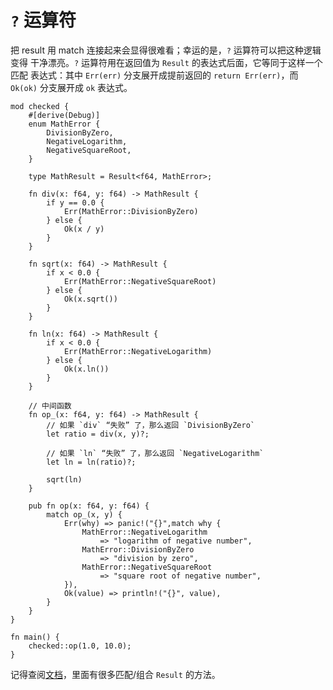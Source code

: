 # `?` 运算符


把 result 用 match 连接起来会显得很难看；幸运的是，`?` 运算符可以把这种逻辑变得
干净漂亮。`?` 运算符用在返回值为 `Result` 的表达式后面，它等同于这样一个匹配
表达式：其中 `Err(err)` 分支展开成提前返回的 `return Err(err)`，而 `Ok(ok)`
分支展开成 `ok` 表达式。

```rust,editable,ignore,mdbook-runnable
mod checked {
    #[derive(Debug)]
    enum MathError {
        DivisionByZero,
        NegativeLogarithm,
        NegativeSquareRoot,
    }

    type MathResult = Result<f64, MathError>;

    fn div(x: f64, y: f64) -> MathResult {
        if y == 0.0 {
            Err(MathError::DivisionByZero)
        } else {
            Ok(x / y)
        }
    }

    fn sqrt(x: f64) -> MathResult {
        if x < 0.0 {
            Err(MathError::NegativeSquareRoot)
        } else {
            Ok(x.sqrt())
        }
    }

    fn ln(x: f64) -> MathResult {
        if x < 0.0 {
            Err(MathError::NegativeLogarithm)
        } else {
            Ok(x.ln())
        }
    }

    // 中间函数
    fn op_(x: f64, y: f64) -> MathResult {
        // 如果 `div` “失败” 了，那么返回 `DivisionByZero`
        let ratio = div(x, y)?;

        // 如果 `ln` “失败” 了，那么返回 `NegativeLogarithm`
        let ln = ln(ratio)?;

        sqrt(ln)
    }

    pub fn op(x: f64, y: f64) {
        match op_(x, y) {
            Err(why) => panic!("{}",match why {
                MathError::NegativeLogarithm
                    => "logarithm of negative number",
                MathError::DivisionByZero
                    => "division by zero",
                MathError::NegativeSquareRoot
                    => "square root of negative number",
            }),
            Ok(value) => println!("{}", value),
        }
    }
}

fn main() {
    checked::op(1.0, 10.0);
}
```

记得查阅[文档][docs]，里面有很多匹配/组合 `Result` 的方法。

[docs]: https://rustwiki.org/zh-CN/std/result/index.html
